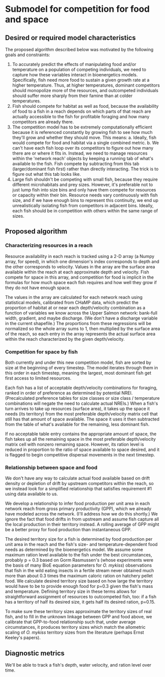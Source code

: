 # Submodel for competition for food and space

## Desired or required model characteristics

The proposed algorithm described below was motivated by the following goals and constraints:

1. To accurately predict the effects of manipulating food and/or temperature on a population of competing individuals, we need to capture how these variables interact in bioenergetics models. Specifically, fish need more food to sustain a given growth rate at a higher temperature. Thus, at higher temperatures, dominant competitors should monopolize more of the resources, and outcompeted individuals should suffer more sharply from their famine than at colder temperatures.
2. Fish should compete for habitat as well as food, because the availability of food to a fish in a reach depends on which parts of that reach are actually accessible to the fish for profitable foraging and how many competitors are already there.
3. The competition model has to be extremely computationally efficient because it is referenced constantly by growing fish to see how much they'll grow and whether they should move. This means:
    a. Ideally, fish would compete for food and habitat via a single combined metric.
    b. We can't have each fish loop over its competitors to figure out how many there are or where it fits in. Instead, we need to manage resources within the 'network reach' objects by keeping a running tab of what's available to the fish. Fish compete by subtracting from this tab (larger/dominant fish first) rather than directly interacting. The trick is to figure out what this tab looks like.
4. Large fish shouldn't be competing with small fish, because they require different microhabitats and prey sizes. However, it's preferable not to just lump fish into size bins and only have them compete for resources or capacity within their bin. Resource needs vary continuously with fish size, and if we have enough bins to represent this continuity, we end up unrealistically isolating fish from competitors in adjacent bins. Ideally, each fish should be in competition with others within the same range of sizes.

## Proposed algorithm

### Characterizing resources in a reach

Resource availability in each reach is tracked using a 2-D array (a Numpy array, for speed), in which one dimension's index corresponds to depth and the other corresponds to velocity. Values in the array are the surface area available within the reach at each approximate depth and velocity. Fish compete for space in this array, and competition for food is implicit in the formulas for how much space each fish requires and how well they grow if they do not have enough space. 

The values in the array are calculated for each network reach using statistical models, calibrated from CHaMP data, which predict the proportion of habitat at or near each depth/velocity combination as a function of variables we know across the Upper Salmon network: bank-full width, gradient, and maybe discharge. (We don't have a discharge variable in the current shapefile.) The proportions from these regressions will be normalized so the whole array sums to 1, then multiplied by the surface area of the reach, so each entry in the array represents the actual surface area within the reach characterized by the given depth/velocity.

### Competition for space by fish

Both currently and under this new competition model, fish are sorted by size at the beginning of every timestep. The model iterates through them in this order in each timestep, meaning the largest, most dominant fish get first access to limited resources.

Each fish has a list of acceptable depth/velocity combinations for foraging, ranked in order of preference as determined by potential NREI. (Precalculated preference tables for size classes or size class / temperature combinations will negate the need to calculate actual NREIs.) When a fish's turn arrives to take up resources (surface area), it takes up the space it needs (its territory) from the most preferable depth/velocity matrix cell that still has that amount of space available. The space it uses it then subtracted from the table of what's available for the remaining, less dominant fish. 

If no acceptable table entry contains the appropriate amount of space, the fish takes up all the remaining space in the most preferable depth/velocity matrix cell with nonzero remaining space. However, its ration level is reduced in proportion to the ratio of space available to space desired, and it is flagged to begin competitive dispersal movements in the next timestep.

### Relationship between space and food

We don't have any way to calculate actual food available based on drift density or depletion of drift by upstream competitors within the reach, so we instead look for a simplified relationship that satisfies requirement #1 using data available to us.

We develop a relationship to infer food production per unit area in each network reach from gross primary productivity (GPP), which we already have modeled across the network. (I'll address how we do this shortly.) We ignore the fact that food drifts in from upstream and assume fish capture all the local production in their territory instead. A rolling average of GPP might be a better proxy for food production than instantaneous GPP.

The desired territory size for a fish is determined by food production per unit area in the reach and the fish's size- and temperature-dependent food needs as determined by the bioenergetics model. We assume some maximum ration level available to the fish under the best circumstances, probably p = 0.3 based on Gorm Rasmussen's (whose experiments were the basis of many BioE equation parameters for *O. mykiss*) observations that fish in the wild eating insects in a fertile stream never obtained much more than about 0.3 times the maximum caloric ration on hatchery pellet food. We calculate desired territory size based on how large the territory would have to be to provide enough food for p=0.3 given the fish's mass and temperature. Defining territory size in these terms allows for straightforward assignment of resources to outcompeted fish, too: if a fish has a territory of half its desired size, it gets half its desired ration, p=0.15.

To make sure these territory sizes approximate the territory sizes of real fish, and to fill in the unknown linkage between GPP and food above, we calibrate that GPP-to-food relationship such that, under average circumstances, it produces territory sizes which match the allometric scaling of *O. mykiss* territory sizes from the literature (perhaps Ernst Keeley's papers).

## Diagnostic metrics

We'll be able to track a fish's depth, water velocity, and ration level over time.